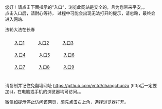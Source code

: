 您好！请点击下面指示的“入口”，浏览此网站是安全的，且为您带来平安。。 <br/>
点击入口后，请耐心等待， 过程中可能会出现无法打开的提示，请忽略，最终会进入网站. </br>

法轮大法在长春<br/>
<div style="padding:10px"><a style="margin:20px" target="_blank" href="https://d2i1mh6z8u7r4r.cloudfront.net/2Qpsp?wjnzn" id="ccLink1" rel="nofollow">入口1</a> <a target="_blank" style="margin:20px" href="https://d21qtmfgxly0sk.cloudfront.net/2Qpsp?fqpczfg" id="ccLink2" rel="nofollow">入口2</a> <a style="margin:20px" target="_blank" href="https://d2s9gmt81whz7p.cloudfront.net/2Qpsp?gqdjz" id="ccLink3" rel="nofollow">入口3</a></div>

<div style="padding:10px" ><a style="margin:20px" target="_blank" href="https://d2i1mh6z8u7r4r.cloudfront.net/2Qpsp?wjnzn" id="ccLink4" rel="nofollow">入口4</a> <a style="margin:20px" href="https://d21qtmfgxly0sk.cloudfront.net/2Qpsp?fqpczfg" target="_blank" id="ccLink5" rel="nofollow">入口5</a> <a style="margin:20px" href="https://d2s9gmt81whz7p.cloudfront.net/2Qpsp?gqdjz" target="_blank" id="ccLink6" rel="nofollow">入口6</a></div>

<div style="padding:10px"><a style="margin:20px" target="_blank" href="https://d2i1mh6z8u7r4r.cloudfront.net/2Qpsp?wjnzn" id="ccLink7" rel="nofollow">入口7</a> <a style="margin:20px" href="https://d21qtmfgxly0sk.cloudfront.net/2Qpsp?fqpczfg" target="_blank" id="ccLink8" rel="nofollow">入口8</a> <a style="margin:20px" target="_blank" href="https://d2s9gmt81whz7p.cloudfront.net/2Qpsp?gqdjz" id="ccLink9" rel="nofollow">入口9</a></div>

<br/>



请复制并记住免翻墙网址 https://github.com/yntd/changchunzx (http后一定要加s)，在电脑或手机的浏览器均可访问。。<br/>

微信如提示停止访问该网页，须先点击右上角，选择浏览器打开。
